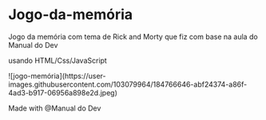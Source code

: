 # Jogo-da-memória
Jogo da memória com tema de Rick and Morty que fiz com base na aula do Manual do Dev
<p>usando HTML/Css/JavaScript</p>
![jogo-memória](https://user-images.githubusercontent.com/103079964/184766646-abf24374-a86f-4ad3-b917-06956a898e2d.jpeg)
<p>Made with @Manual do Dev <p>
